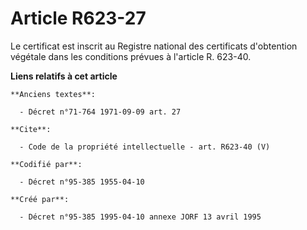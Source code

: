 # Article R623-27

Le certificat est inscrit au Registre national des certificats d'obtention végétale dans les conditions prévues à l'article
R. 623-40.

**Liens relatifs à cet article**

	**Anciens textes**:

	  - Décret n°71-764 1971-09-09 art. 27

	**Cite**:

	  - Code de la propriété intellectuelle - art. R623-40 (V)

	**Codifié par**:

	  - Décret n°95-385 1955-04-10

	**Créé par**:

	  - Décret n°95-385 1995-04-10 annexe JORF 13 avril 1995
